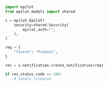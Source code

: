 <!-- Start SDK Example Usage -->


```python
import epilot
from epilot.models import shared

s = epilot.Epilot(
    security=shared.Security(
        epilot_auth="",
    ),
)

req = {
    "facere": 'Product',
}

res = s.notification.create_notification(req)

if res.status_code == 200:
    # handle response
```
<!-- End SDK Example Usage -->